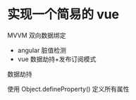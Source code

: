 # 实现一个简易的 vue

MVVM 双向数据绑定

- angular 脏值检测
- vue 数据劫持+发布订阅模式

数据劫持

使用 Object.defineProperty() 定义所有属性


